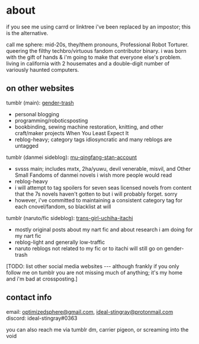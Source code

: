 # about
if you see me using carrd or linktree i've been replaced by an impostor; this is the alternative.

call me sphere: mid-20s, they/them pronouns, Professional Robot Torturer.  queering the filthy techbro/virtuous fandom contributor binary.  i was born with the gift of hands & i'm going to make that everyone else's problem.  living in california with 2 housemates and a double-digit number of variously haunted computers.

## on other websites

tumblr (main): [gender-trash](https://gender-trash.tumblr.com)
* personal blogging
* programming/roboticsposting
* bookbinding, sewing machine restoration, knitting, and other craft/maker projects When You Least Expect It
* reblog-heavy; category tags idiosyncratic and many reblogs are untagged

tumblr (danmei sideblog): [mu-qingfang-stan-account](https://mu-qingfang-stan-account.tumblr.com)
* svsss main; includes mxtx, 2ha/yuwu, devil venerable, misvil, and Other Small Fandoms of danmei novels i wish more people would read
* reblog-heavy
* i will attempt to tag spoilers for seven seas licensed novels from content that the 7s novels haven't gotten to but i will probably forget. sorry
* however, i've committed to maintaining a consistent category tag for each cnovel/fandom, so blacklist at will

tumblr (naruto/fic sideblog): [trans-girl-uchiha-itachi](https://trans-girl-uchiha-itachi.tumblr.com)
* mostly original posts about my nart fic and about research i am doing for my nart fic
* reblog-light and generally low-traffic
* naruto reblogs not related to my fic or to itachi will still go on gender-trash

[TODO: list other social media websites --- although frankly if you only follow me on tumblr you are not missing much of anything; it's my home and i'm bad at crossposting.]

## contact info

email: optimizedsphere@gmail.com, ideal-stingray@protonmail.com
discord: ideal-stingray#0363

you can also reach me via tumblr dm, carrier pigeon, or screaming into the void
